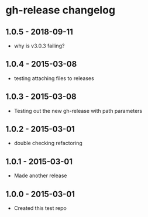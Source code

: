 # gh-release changelog

## 1.0.5 - 2018-09-11
* why is v3.0.3 failing?

## 1.0.4 - 2015-03-08
* testing attaching files to releases

## 1.0.3 - 2015-03-08
* Testing out the new gh-release with path parameters

## 1.0.2 - 2015-03-01
* double checking refactoring

## 1.0.1 - 2015-03-01
* Made another release

## 1.0.0 - 2015-03-01
* Created this test repo
